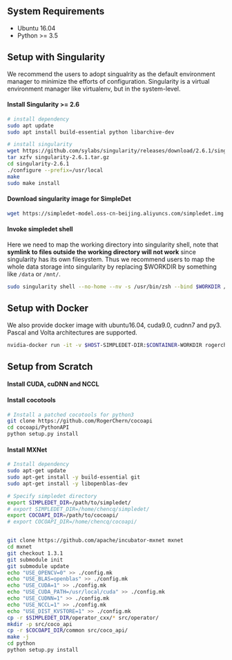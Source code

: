 ## System Requirements
- Ubuntu 16.04
- Python >= 3.5

## Setup with Singularity
We recommend the users to adopt singualrity as the default environment manager to minimize the efforts of configuration.
Singularity is a virtual environment manager like virtualenv, but in the system-level.

#### Install Singularity >= 2.6
```bash
# install dependency
sudo apt update
sudo apt install build-essential python libarchive-dev

# install singularity
wget https://github.com/sylabs/singularity/releases/download/2.6.1/singularity-2.6.1.tar.gz
tar xzfv singularity-2.6.1.tar.gz
cd singularity-2.6.1
./configure --prefix=/usr/local
make
sudo make install
```

#### Download singularity image for SimpleDet
```bash
wget https://simpledet-model.oss-cn-beijing.aliyuncs.com/simpledet.img
```

#### Invoke simpledet shell
Here we need to map the working directory into singularity shell, note that **symlink to files outside the working directory will not work** since singularity has its own filesystem. Thus we recommend users to map the whole data storage into singularity by replacing $WORKDIR by something like `/data` or `/mnt/`.

```bash
sudo singularity shell --no-home --nv -s /usr/bin/zsh --bind $WORKDIR /path/to/simpledet.img
```

## Setup with Docker
We also provide docker image with ubuntu16.04, cuda9.0, cudnn7 and py3. Pascal and Volta architectures are supported.
```bash
nvidia-docker run -it -v $HOST-SIMPLEDET-DIR:$CONTAINER-WORKDIR rogerchen/simpledet /usr/bin/zsh
```

## Setup from Scratch
#### Install CUDA, cuDNN and NCCL

#### Install cocotools
```bash
# Install a patched cocotools for python3
git clone https://github.com/RogerChern/cocoapi
cd cocoapi/PythonAPI
python setup.py install
```

#### Install MXNet
```bash
# Install dependency
sudo apt-get update
sudo apt-get install -y build-essential git
sudo apt-get install -y libopenblas-dev
```

```bash
# Specify simpledet directory
export SIMPLEDET_DIR=/path/to/simpledet/
# export SIMPLEDET_DIR=/home/chencq/simpledet/
export COCOAPI_DIR=/path/to/cocoapi/
# export COCOAPI_DIR=/home/chencq/cocoapi/


git clone https://github.com/apache/incubator-mxnet mxnet
cd mxnet
git checkout 1.3.1
git submodule init
git submodule update
echo "USE_OPENCV=0" >> ./config.mk
echo "USE_BLAS=openblas" >> ./config.mk
echo "USE_CUDA=1" >> ./config.mk
echo "USE_CUDA_PATH=/usr/local/cuda" >> ./config.mk
echo "USE_CUDNN=1" >> ./config.mk
echo "USE_NCCL=1" >> ./config.mk
echo "USE_DIST_KVSTORE=1" >> ./config.mk
cp -r $SIMPLEDET_DIR/operator_cxx/* src/operator/
mkdir -p src/coco_api
cp -r $COCOAPI_DIR/common src/coco_api/
make -j
cd python
python setup.py install
```
